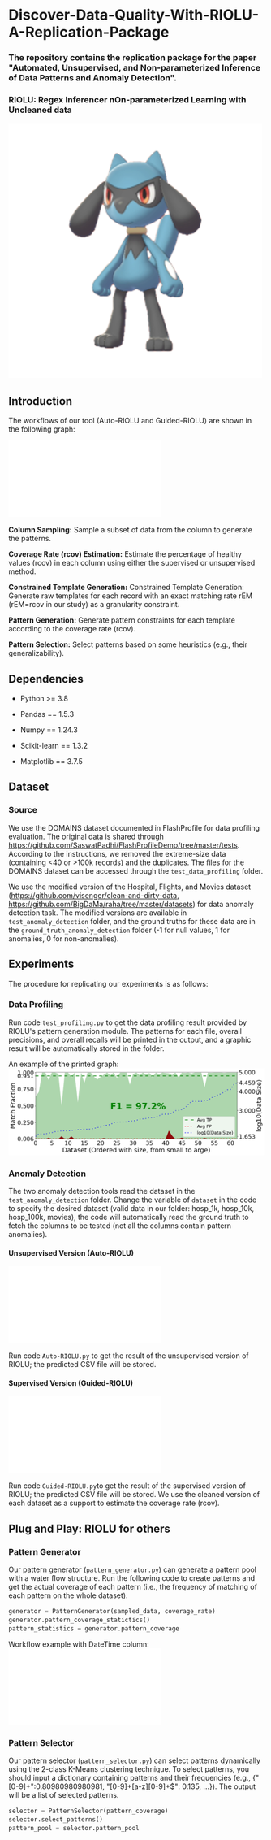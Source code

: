 # Discover-Data-Quality-With-RIOLU-A-Replication-Package

### The repository contains the replication package for the paper "Automated, Unsupervised, and Non-parameterized Inference of Data Patterns and Anomaly Detection".
### RIOLU: Regex Inferencer nOn-parameterized Learning with Uncleaned data
![riolu](./images/316591300-f91de69f-25a8-4ace-8e0b-eb225434272d.png)


## Introduction
The workflows of our tool (Auto-RIOLU and Guided-RIOLU) are shown in the following graph:

![image](./images/methodology_overview.pdf)

**Column Sampling:** Sample a subset of data from the column to generate the patterns. 

**Coverage Rate (rcov) Estimation:** Estimate the percentage of healthy values (rcov) in each column using either the supervised or unsupervised method.

**Constrained Template Generation:** Constrained Template Generation: Generate raw templates for each record with an exact matching rate rEM (rEM=rcov in our study) as a granularity constraint.

**Pattern Generation:** Generate pattern constraints for each template according to the coverage rate (rcov).

**Pattern Selection:** Select patterns based on some heuristics (e.g., their generalizability). 

## Dependencies

- Python >= 3.8

- Pandas == 1.5.3

- Numpy == 1.24.3

- Scikit-learn == 1.3.2

- Matplotlib == 3.7.5

## Dataset

### Source
We use the DOMAINS dataset documented in FlashProfile for data profiling evaluation. The original data is shared through https://github.com/SaswatPadhi/FlashProfileDemo/tree/master/tests. According to the instructions, we removed the extreme-size data (containing <40 or >100k records) and the duplicates. The files for the DOMAINS dataset can be accessed through the ```test_data_profiling``` folder. 

We use the modified version of the Hospital, Flights, and Movies dataset (https://github.com/visenger/clean-and-dirty-data, https://github.com/BigDaMa/raha/tree/master/datasets) for data anomaly detection task. The modified versions are available in ```test_anomaly_detection``` folder, and the ground truths for these data are in the ```ground_truth_anomaly_detection``` folder (-1 for null values, 1 for anomalies, 0 for non-anomalies). 

## Experiments
The procedure for replicating our experiments is as follows:

### Data Profiling
Run code ```test_profiling.py``` to get the data profiling result provided by RIOLU's pattern generation module. The patterns for each file, overall precisions, and overall recalls will be printed in the output, and a graphic result will be automatically stored in the folder. 

An example of the printed graph: 
![profiling_quality](./images/profiling_quality.png)

### Anomaly Detection
The two anomaly detection tools read the dataset in the ```test_anomaly_detection``` folder. Change the variable of ```dataset``` in the code to specify the desired dataset (valid data in our folder: hosp_1k, hosp_10k, hosp_100k, movies), the code will automatically read the ground truth to fetch the columns to be tested (not all the columns contain pattern anomalies). 

#### Unsupervised Version (Auto-RIOLU)
![image](./images/unsupervised_coverage_rate_estimation.pdf)

Run code ```Auto-RIOLU.py``` to get the result of the unsupervised version of RIOLU; the predicted CSV file will be stored. 

#### Supervised Version (Guided-RIOLU)
![image](./images/supervised_coverage_rate_estimation.pdf)

Run code ```Guided-RIOLU.py```to get the result of the supervised version of RIOLU; the predicted CSV file will be stored. We use the cleaned version of each dataset as a support to estimate the coverage rate (rcov). 

## Plug and Play: RIOLU for others
### Pattern Generator
Our pattern generator (```pattern_generator.py```) can generate a pattern pool with a water flow structure. Run the following code to create patterns and get the actual coverage of each pattern (i.e., the frequency of matching of each pattern on the whole dataset). 

```python
generator = PatternGenerator(sampled_data, coverage_rate)
generator.pattern_coverage_statictics()
pattern_statistics = generator.pattern_coverage
```

Workflow example with DateTime column:
![image](./images/generation_example.pdf)

### Pattern Selector
Our pattern selector (```pattern_selector.py```) can select patterns dynamically using the 2-class K-Means clustering technique. To select patterns, you should input a dictionary containing patterns and their frequencies (e.g., {"[0-9]+":0.80980980980981, "[0-9]+[a-z][0-9]+$": 0.135, ...}). The output will be a list of selected patterns. 

```python
selector = PatternSelector(pattern_coverage)
selector.select_patterns()
pattern_pool = selector.pattern_pool
```
